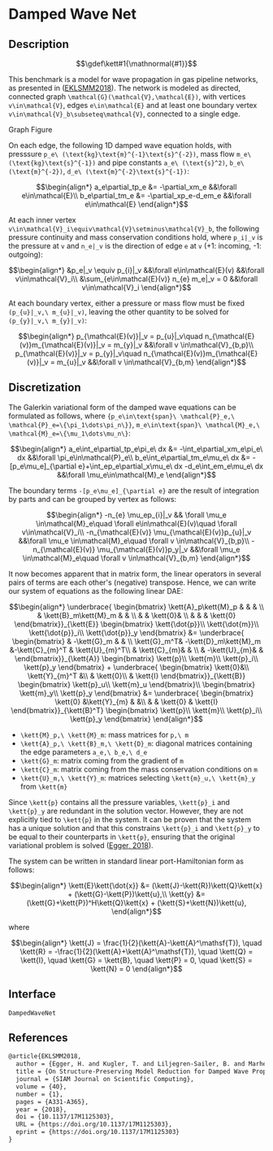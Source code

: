 # Damped Wave Net

## Description

```math
\gdef\kett#1{\mathnormal{#1}}
```

This benchmark is a model for wave propagation in gas pipeline networks, as presented in ([EKLSMM2018](#References)). The network is modeled as directed, connected graph ``\mathcal{G}(\mathcal{V},\mathcal{E})``, with vertices ``v\in\mathcal{V}``, edges ``e\in\mathcal{E}`` and at least one boundary vertex ``v\in\mathcal{V}_b\subseteq\mathcal{V}``, connected to a single edge.

Graph Figure

On each edge, the following 1D damped wave equation holds, with presssure ``p_e\ (\text{kg}\text{m}^{-1}\text{s}^{-2})``, mass flow ``m_e\ (\text{kg}\text{s}^{-1})`` and pipe constants ``a_e\ (\text{s}^2)``, ``b_e\ (\text{m}^{-2})``, ``d_e\ (\text{m}^{-2}\text{s}^{-1})``:
```math
\begin{align*}
	a_e\partial_tp_e &= -\partial_xm_e &&\forall e\in\mathcal{E}\\
	b_e\partial_tm_e &= -\partial_xp_e-d_em_e &&\forall e\in\mathcal{E}
\end{align*}
```
At each inner vertex ``v\in\mathcal{V}_i\equiv\mathcal{V}\setminus\mathcal{V}_b``, the following pressure continuity and mass conservation conditions hold, where ``p_i|_v`` is the pressure at ``v`` and ``n_e|_v`` is the direction of edge ``e`` at ``v`` (+1: incoming, -1: outgoing):
```math
\begin{align*}
	&p_e|_v \equiv p_{i}|_v &&\forall e\in\mathcal{E}(v) &&\forall v\in\mathcal{V}_i\\
	&\sum_{e\in\mathcal{E}(v)} n_{e} m_e|_v = 0 &&\forall v\in\mathcal{V}_i
\end{align*}
```
At each boundary vertex, either a pressure or mass flow must be fixed ``(p_{u}|_v,\ m_{u}|_v)``, leaving the other quantity to be solved for ``(p_{y}|_v,\ m_{y}|_v)``:
```math
\begin{align*}
	p_{\mathcal{E}(v)}|_v = p_{u}|_v\quad n_{\mathcal{E}(v)}m_{\mathcal{E}(v)}|_v = m_{y}|_v &&\forall v \in\mathcal{V}_{b,p}\\
	p_{\mathcal{E}(v)}|_v = p_{y}|_v\quad n_{\mathcal{E}(v)}m_{\mathcal{E}(v)}|_v = m_{u}|_v &&\forall v \in\mathcal{V}_{b,m}
\end{align*}
```
## Discretization

The Galerkin variational form of the damped wave equations can be formulated as follows, where ``{p_e\in\text{span}\ \mathcal{P}_e,\ \mathcal{P}_e=\{\pi_1\dots\pi_n\}}``, ``m_e\in\text{span}\ \mathcal{M}_e,\ \mathcal{M}_e=\{\mu_1\dots\mu_n\}``:
```math
\begin{align*}
	a_e\int_e\partial_tp_e\pi_e\ dx &= -\int_e\partial_xm_e\pi_e\ dx &&\forall \pi_e\in\mathcal{P}_e\\
	b_e\int_e\partial_tm_e\mu_e\ dx &= -[p_e\mu_e]_{\partial e}+\int_ep_e\partial_x\mu_e\ dx -d_e\int_em_e\mu_e\ dx &&\forall \mu_e\in\mathcal{M}_e
\end{align*}
```
The boundary terms ``-[p_e\mu_e]_{\partial e}`` are the result of integration by parts and can be grouped by vertex as follows:
```math
\begin{align*}
	-n_{e} \mu_ep_{i}|_v && \forall \mu_e \in\mathcal{M}_e\quad \forall e\in\mathcal{E}(v)\quad \forall v\in\mathcal{V}_i\\
	-n_{\mathcal{E}(v)} \mu_{\mathcal{E}(v)}p_{u}|_v &&\forall \mu_e \in\mathcal{M}_e\quad \forall v \in\mathcal{V}_{b,p}\\
	-n_{\mathcal{E}(v)} \mu_{\mathcal{E}(v)}p_y|_v &&\forall \mu_e \in\mathcal{M}_e\quad \forall v \in\mathcal{V}_{b,m}
\end{align*}
```
It now becomes apparent that in matrix form, the linear operators in several pairs of terms are each other's (negative) transpose. Hence, we can write our system of equations as the following linear DAE:
```math
\begin{align*}
    \underbrace{
    \begin{bmatrix}
        \kett{A}_p\kett{M}_p & & & \\
        & \kett{B}_m\kett{M}_m & & \\
        & & \kett{0}& \\
        & & & \kett{0}
    \end{bmatrix}}_{\kett{E}}
    \begin{bmatrix}
        \kett{\dot{p}}\\
        \kett{\dot{m}}\\
        \kett{\dot{p}}_i\\
        \kett{\dot{p}}_y
    \end{bmatrix} &=
    \underbrace{
    \begin{bmatrix}
        & -\kett{G}_m & & \\
        \kett{G}_m^T& -\kett{D}_m\kett{M}_m &-\kett{C}_{m}^T & \kett{U}_{m}^T\\
        & \kett{C}_{m}& & \\
        & -\kett{U}_{m}& &
    \end{bmatrix}}_{\kett{A}}
    \begin{bmatrix}
        \kett{p}\\
        \kett{m}\\
        \kett{p}_i\\
        \kett{p}_y
    \end{bmatrix} +
    \underbrace{
    \begin{bmatrix}
        \kett{0}&\\
        \kett{Y}_{m}^T &\\
        & \kett{0}\\
        & \kett{I}
    \end{bmatrix}}_{\kett{B}}
    \begin{bmatrix}
        \kett{p}_u\\
        \kett{m}_u
    \end{bmatrix}\\
    \begin{bmatrix}
        \kett{m}_y\\
        \kett{p}_y
    \end{bmatrix} &=
    \underbrace{
    \begin{bmatrix}
        \kett{0} &\kett{Y}_{m} & &\\
        & & \kett{0} & \kett{I}
    \end{bmatrix}}_{\kett{B}^T} 
    \begin{bmatrix}
        \kett{p}\\
        \kett{m}\\
        \kett{p}_i\\
        \kett{p}_y
    \end{bmatrix}
\end{align*}
```
- ``\kett{M}_p,\ \kett{M}_m``: mass matrices for ``p,\ m``
- ``\kett{A}_p,\ \kett{B}_m,\ \kett{D}_m``: diagonal matrices containing the edge parameters ``a_e,\ b_e,\ d_e``
- ``\kett{G}_m``: matrix coming from the gradient of ``m``
- ``\kett{C}_m``: matrix coming from the mass conservation conditions on ``m``
- ``\kett{U}_m,\ \kett{Y}_m``: matrices  selecting ``\kett{m}_u,\ \kett{m}_y`` from ``\kett{m}``

Since ``\kett{p}`` contains all the pressure variables, ``\kett{p}_i`` and ``\kett{p}_y`` are redundant in the solution vector. However, they are not explicitly tied to ``\kett{p}`` in the system. It can be proven that the system has a unique solution and that this constrains ``\kett{p}_i`` and ``\kett{p}_y`` to be equal to their counterparts in ``\kett{p}``, ensuring that the original variational problem is solved ([Egger, 2018](#References)).

The system can be written in standard linear port-Hamiltonian form as follows:
```math
\begin{align*}
    \kett{E}\kett{\dot{x}} &= (\kett{J}-\kett{R})\kett{Q}\kett{x} + (\kett{G}-\kett{P})\kett{u},\\
    \kett{y} &= (\kett{G}+\kett{P})^H\kett{Q}\kett{x} + (\kett{S}+\kett{N})\kett{u},
\end{align*}
```
where
```math
\begin{align*}
\kett{J} = \frac{1}{2}(\kett{A}-\kett{A}^\mathsf{T}), \quad
\kett{R} = -\frac{1}{2}(\kett{A}+\kett{A}^\mathsf{T}), \quad
\kett{Q} = \kett{I}, \quad
\kett{G} = \kett{B}, \quad
\kett{P} = 0, \quad
\kett{S} = \kett{N} = 0
\end{align*}
```

## Interface
```@docs
DampedWaveNet
```

## References
```LaTeX
@article{EKLSMM2018,
  author = {Egger, H. and Kugler, T. and Liljegren-Sailer, B. and Marheineke, N. and Mehrmann, V.},
  title = {On Structure-Preserving Model Reduction for Damped Wave Propagation in Transport Networks},
  journal = {SIAM Journal on Scientific Computing},
  volume = {40},
  number = {1},
  pages = {A331-A365},
  year = {2018},
  doi = {10.1137/17M1125303},
  URL = {https://doi.org/10.1137/17M1125303},
  eprint = {https://doi.org/10.1137/17M1125303}
}
```
